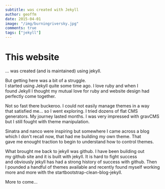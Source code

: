 ```yaml
---
subtitle: was created with Jekyll
author: geoffm
date: 2015-04-01
image: "/img/burningriversky.jpg"
comments: true
tags: ["jekyll"]
---
```


# This website 
... was created (and is maintained) using jekyll.

But getting here was a bit of a struggle.  
I started using Jekyll quite some time ago. I love ruby and when I  
found Jekyll I thought my mutual love for ruby and website design 
had perfectly come together.

Not so fast there buckeroo. I could not easily manage themes in a way  
that satisfied me... so I went exploring. I tried dozens of flat CMS  
generators. My journey lasted months. I was very impressed with gravCMS  
but I still fought with theme manipulation.

<!--more-->

Sinatra and nanco were inspiring but somewhere I came across a blog  
which I don't recall now, that had me building my own theme. That  
gave me enought traction to begin to understand how to control themes.

What brought me back to jekyll was github. I have been building out  
my github site and it is built with jekyll. It is hard to fight success  
and obviously jekyll has had a strong history of success with github. Then  
I pounded a handful of themes available and recently found myself working  
more and more with the startbootstrap-clean-blog-jekyll.


More to come...
